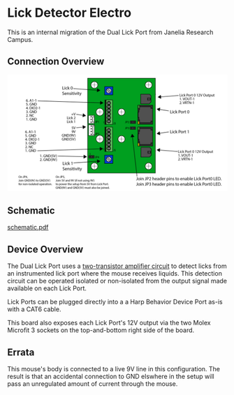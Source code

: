 # Lick Detector Electro

This is an internal migration of the Dual Lick Port from Janelia Research Campus.


## Connection Overview
![](./board/pics/dual_lick_port.png)

## Schematic

[schematic.pdf](./board/JF-SV-LP0001REVA.pdf)


## Device Overview

The Dual Lick Port uses a [two-transistor amplifier circuit](https://www.electronics-notes.com/articles/analogue_circuits/transistor/amplifier-npn-pnp-two-transistor-circuit.php) to detect licks from an instrumented lick port where the mouse receives liquids.
This detection circuit can be operated isolated or non-isolated from the output signal made available on each Lick Port.

Lick Ports can be plugged directly into a a Harp Behavior Device Port as-is with a CAT6 cable.

This board also exposes each Lick Port's 12V output via the two Molex Microfit 3 sockets on the top-and-bottom right side of the board.


## Errata
This mouse's body is connected to a live 9V line in this configuration.
The result is that an accidental connection to GND elswhere in the setup will pass an unregulated amount of current through the mouse.
